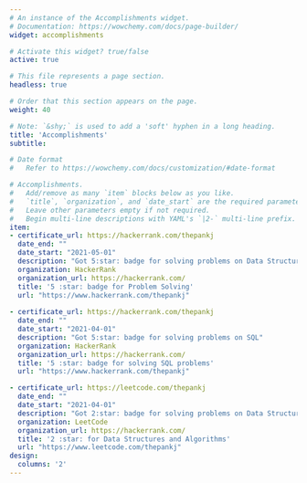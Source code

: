 ```yaml
---
# An instance of the Accomplishments widget.
# Documentation: https://wowchemy.com/docs/page-builder/
widget: accomplishments

# Activate this widget? true/false
active: true

# This file represents a page section.
headless: true

# Order that this section appears on the page.
weight: 40

# Note: `&shy;` is used to add a 'soft' hyphen in a long heading.
title: 'Accomplishments'
subtitle:

# Date format
#   Refer to https://wowchemy.com/docs/customization/#date-format

# Accomplishments.
#   Add/remove as many `item` blocks below as you like.
#   `title`, `organization`, and `date_start` are the required parameters.
#   Leave other parameters empty if not required.
#   Begin multi-line descriptions with YAML's `|2-` multi-line prefix.
item:
- certificate_url: https://hackerrank.com/thepankj
  date_end: ""
  date_start: "2021-05-01"
  description: "Got 5:star: badge for solving problems on Data Structures and Algorithms"
  organization: HackerRank
  organization_url: https://hackerrank.com/
  title: '5 :star: badge for Problem Solving'
  url: "https://www.hackerrank.com/thepankj"
  
- certificate_url: https://hackerrank.com/thepankj
  date_end: ""
  date_start: "2021-04-01"
  description: "Got 5:star: badge for solving problems on SQL"
  organization: HackerRank
  organization_url: https://hackerrank.com/
  title: '5 :star: badge for solving SQL problems'
  url: "https://www.hackerrank.com/thepankj"

- certificate_url: https://leetcode.com/thepankj
  date_end: ""
  date_start: "2021-04-01"
  description: "Got 2:star: badge for solving problems on Data Structures and Algorithms"
  organization: LeetCode
  organization_url: https://hackerrank.com/
  title: '2 :star: for Data Structures and Algorithms'
  url: "https://www.leetcode.com/thepankj"
design:
  columns: '2' 
---
```

